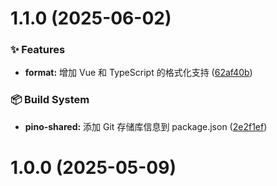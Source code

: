 # 1.1.0 (2025-06-02)


### ✨ Features

* **format:** 增加 Vue 和 TypeScript 的格式化支持 ([62af40b](https://github.com/YoungCollect/pino-cli/commit/62af40bf15287730068f089f9c3614f6874aa485))


### 📦‍ Build System

* **pino-shared:** 添加 Git 存储库信息到 package.json ([2e2f1ef](https://github.com/YoungCollect/pino-cli/commit/2e2f1ef62b1eca9ef749ad6b77460933982ad52b))



# 1.0.0 (2025-05-09)



